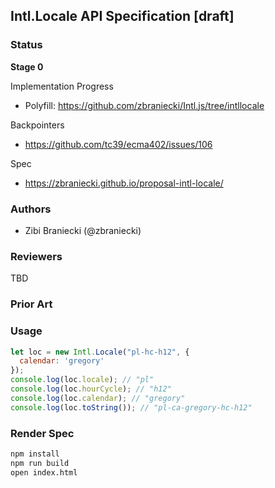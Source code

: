 ## Intl.Locale API Specification [draft]

### Status

__Stage 0__

Implementation Progress

 * Polyfill: https://github.com/zbraniecki/Intl.js/tree/intllocale

Backpointers

* https://github.com/tc39/ecma402/issues/106

Spec

* https://zbraniecki.github.io/proposal-intl-locale/

### Authors

 * Zibi Braniecki (@zbraniecki)

### Reviewers

TBD

### Prior Art


### Usage

```javascript
let loc = new Intl.Locale("pl-hc-h12", {
  calendar: 'gregory'
});
console.log(loc.locale); // "pl"
console.log(loc.hourCycle); // "h12"
console.log(loc.calendar); // "gregory"
console.log(loc.toString()); // "pl-ca-gregory-hc-h12"
```

### Render Spec

```bash
npm install
npm run build
open index.html
```
